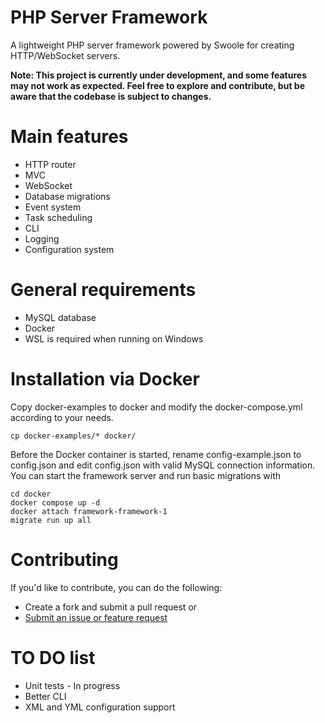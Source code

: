 # PHP Server Framework
A lightweight PHP server framework powered by Swoole for creating HTTP/WebSocket servers.

**Note: This project is currently under development, and some features may not work as expected.
Feel free to explore and contribute, but be aware that the codebase is subject to changes.**

# Main features
+ HTTP router
+ MVC
+ WebSocket
+ Database migrations
+ Event system
+ Task scheduling
+ CLI
+ Logging
+ Configuration system

# General requirements
+ MySQL database
+ Docker
+ WSL is required when running on Windows

# Installation via Docker

Copy docker-examples to docker and modify the docker-compose.yml according to your needs.
```
cp docker-examples/* docker/
```

Before the Docker container is started, rename config-example.json to config.json and edit config.json with valid MySQL connection information.
You can start the framework server and run basic migrations with

```
cd docker
docker compose up -d
docker attach framework-framework-1
migrate run up all
```

# Contributing
If you'd like to contribute, you can do the following:

+ Create a fork and submit a pull request or
+ [Submit an issue or feature request](https://github.com/elarike12/PHP_Framework/issues)

# TO DO list
+ Unit tests - In progress
+ Better CLI
+ XML and YML configuration support
